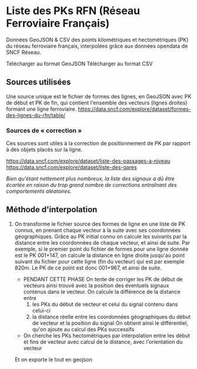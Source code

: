 # Liste des PKs RFN (Réseau Ferroviaire Français)

Données GeoJSON &amp; CSV des points kilométriques et hectométriques (PK) du réseau ferroviaire français, interpolées grâce aux données opendata de SNCF Réseau.

Télécharger au format GeoJSON
Télécharger au format CSV

## Sources utilisées

Une source unique est le fichier de formes des lignes, en GeoJSON avec PK de début et PK de fin, qui contient l'ensemble des vecteurs (lignes droites) formant une ligne ferroviaire.
https://data.sncf.com/explore/dataset/formes-des-lignes-du-rfn/table/

### Sources de « correction »

Ces sources sont utiles à la correction de positionnement de PK par rapport à des objets placés sur la ligne.

https://data.sncf.com/explore/dataset/liste-des-passages-a-niveau
https://data.sncf.com/explore/dataset/liste-des-gares

_Bien qu'étant nettement plus nombreux, la liste des signaux a dû être écartée en raison du trop grand nombre de corrections entraînant des comportements aléatoires._

## Méthode d'interpolation

1. On transforme le fichier source des formes de ligne en une liste de PK connus, en prenant chaque vecteur à la suite avec ses coordonnées géographiques. Grâce au PK initial connu on calcule les suivants par la distance entre les coordonnées de chaque vecteur, et ainsi de suite.
Par exemple, si le premier point du fichier de formes pour une ligne donnée est le PK 001+147, on calcule la distance en ligne droite jusqu'au point suivant du fichier pour cette ligne (fin du vecteur) qui est par exemple 820m. Le PK de ce point est donc 001+967, et ainsi de suite.
      
    - PENDANT CETTE PHASE On tente de corriger les PK de début de vecteurs ainsi trouvé avec la position des éventuels signaux contenus dans le vecteur.
      On calcule la différence de la distance entre
       1. les PKs du début de vecteur et celui du signal contenu dans celui-ci
       2. la distance réelle entre les coordonnées géographiques du début de vecteur et la position du signal
      On obtient ainsi le différentiel, qu'on ajoute au calcul des PKs successifs
    - On cherche les PKs hectométriques par interpolation entre les début et fins de vecteur avec calcul de la distance, avec l'orientation du vecteur

    Et on exporte le tout en geojson
